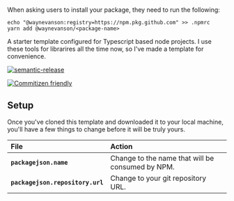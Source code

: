 # <package-name>

When asking users to install your package, they need to run the following:

```
echo "@waynevanson:registry=https://npm.pkg.github.com" >> .npmrc
yarn add @waynevanson/<package-name>
```

A starter template configured for Typescript based node projects.
I use these tools for librarires all the time now, so I've made a template for convenience.

[![semantic-release](https://img.shields.io/badge/%20%20%F0%9F%93%A6%F0%9F%9A%80-semantic--release-e10079.svg)](https://github.com/semantic-release/semantic-release)

[![Commitizen friendly](https://img.shields.io/badge/commitizen-friendly-brightgreen.svg)](http://commitizen.github.io/cz-cli/)

## Setup

Once you've cloned this template and downloaded it to your local machine, you'll have a few things to change before it will be truly yours.

| File                             | Action                                           |
| :------------------------------- | :----------------------------------------------- |
| **`packagejson.name`**           | Change to the name that will be consumed by NPM. |
| **`packagejson.repository.url`** | Change to your git repository URL.               |
